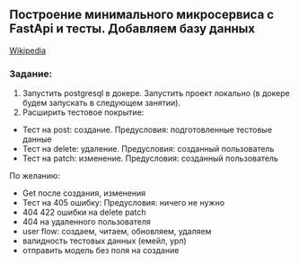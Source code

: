 ## Построение минимального микросервиса с FastApi и тесты. Добавляем базу данных
[Wikipedia](https://github.com/MDN78/qaguru_advanced_1_2/wiki/Add-database)  


### Задание:  
1. Запустить postgresql в докере.
Запустить проект локально (в докере будем запускать в следующем занятии).
2. Расширить тестовое покрытие:
- Тест на post: создание. Предусловия: подготовленные тестовые данные
- Тест на delete: удаление. Предусловия: созданный пользователь
- Тест на patch: изменение. Предусловия: созданный пользователь

По желанию:
- Get после создания, изменения
- Тест на 405 ошибку: Предусловия: ничего не нужно
- 404 422 ошибки на delete patch
- 404 на удаленного пользователя
- user flow: создаем, читаем, обновляем, удаляем
- валидность тестовых данных (емейл, урл)
- отправить модель без поля на создание